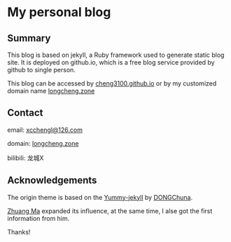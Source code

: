 # My personal blog

## Summary 

This blog is based on jekyll, a Ruby framework used to generate static blog site. It is deployed on github.io, which is a free blog service provided by github to single person.

This blog can be accessed by [cheng3100.github.io](https://cheng3100.github.io) or by my customized domain name [longcheng.zone](https://longcheng.zone)

## Contact

email: xcchengl@126.com

domain: [longcheng.zone](https://longcheng.zone)

bilibili: 龙城X

## Acknowledgements

The origin theme is based on the [Yummy-jekyll](https://github.com/DONGChuan/Yummy-Jekyll) by [DONGChuna](https://dongchuan.github.io).

[Zhuang Ma](https://github.com/mzlogin) expanded its influence, at the same time, I alse got the first information from him.


Thanks!
